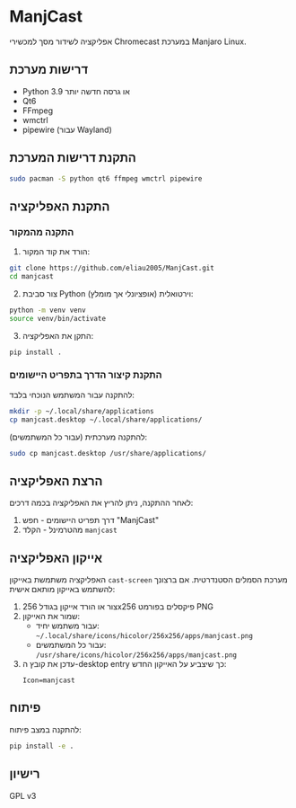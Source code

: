 # ManjCast

אפליקציה לשידור מסך למכשירי Chromecast במערכת Manjaro Linux.

## דרישות מערכת

- Python 3.9 או גרסה חדשה יותר
- Qt6
- FFmpeg
- wmctrl
- pipewire (עבור Wayland)

## התקנת דרישות המערכת

```bash
sudo pacman -S python qt6 ffmpeg wmctrl pipewire
```

## התקנת האפליקציה

### התקנה מהמקור

1. הורד את קוד המקור:
```bash
git clone https://github.com/eliau2005/ManjCast.git
cd manjcast
```

2. צור סביבת Python וירטואלית (אופציונלי אך מומלץ):
```bash
python -m venv venv
source venv/bin/activate
```

3. התקן את האפליקציה:
```bash
pip install .
```

### התקנת קיצור הדרך בתפריט היישומים

להתקנה עבור המשתמש הנוכחי בלבד:
```bash
mkdir -p ~/.local/share/applications
cp manjcast.desktop ~/.local/share/applications/
```

להתקנה מערכתית (עבור כל המשתמשים):
```bash
sudo cp manjcast.desktop /usr/share/applications/
```

## הרצת האפליקציה

לאחר ההתקנה, ניתן להריץ את האפליקציה בכמה דרכים:

1. דרך תפריט היישומים - חפש "ManjCast"
2. מהטרמינל - הקלד `manjcast`

## אייקון האפליקציה

האפליקציה משתמשת באייקון `cast-screen` מערכת הסמלים הסטנדרטית. אם ברצונך להשתמש באייקון מותאם אישית:

1. צור או הורד אייקון בגודל 256x256 פיקסלים בפורמט PNG
2. שמור את האייקון:
   - עבור משתמש יחיד: `~/.local/share/icons/hicolor/256x256/apps/manjcast.png`
   - עבור כל המשתמשים: `/usr/share/icons/hicolor/256x256/apps/manjcast.png`
3. עדכן את קובץ ה-desktop entry כך שיצביע על האייקון החדש:
   ```
   Icon=manjcast
   ```

## פיתוח

להתקנה במצב פיתוח:
```bash
pip install -e .
```

## רישיון

GPL v3
